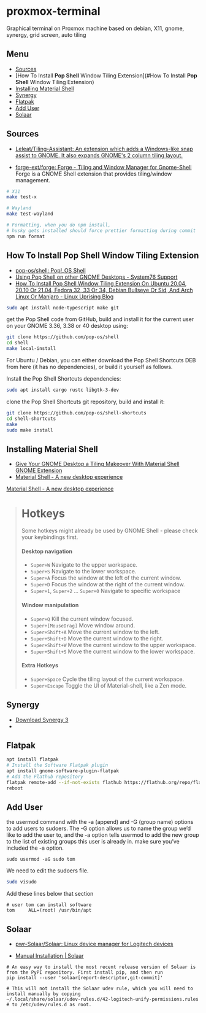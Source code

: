 # proxmox-terminal
Graphical terminal on Proxmox machine based on debian, X11, gnome, synergy, grid screen, auto tiling

## Menu

+ [Sources](#Sources)
+ [How To Install **Pop Shell** Window Tiling Extension](#How To Install **Pop Shell** Window Tiling Extension)
+ [Installing Material Shell]()
+ [Synergy]()
+ [Flatpak]()
+ [Add User]()
+ [Solaar]()

  
## Sources

+ [Leleat/Tiling-Assistant: An extension which adds a Windows-like snap assist to GNOME. It also expands GNOME's 2 column tiling layout.](https://github.com/Leleat/Tiling-Assistant)

+ [forge-ext/forge: Forge - Tiling and Window Manager for Gnome-Shell](https://github.com/forge-ext/forge)
Forge is a GNOME Shell extension that provides tiling/window management.

```bash
# X11
make test-x

# Wayland
make test-wayland

# Formatting, when you do npm install, 
# husky gets installed should force prettier formatting during commit
npm run format
```


## How To Install **Pop Shell** Window Tiling Extension 

+ [pop-os/shell: Pop!_OS Shell](https://github.com/pop-os/shell)
+ [Using Pop Shell on other GNOME Desktops - System76 Support](https://support.system76.com/articles/pop-shell/)
+ [How To Install Pop Shell Window Tiling Extension On Ubuntu 20.04, 20.10 Or 21.04, Fedora 32, 33 Or 34, Debian Bullseye Or Sid, And Arch Linux Or Manjaro - Linux Uprising Blog](https://www.linuxuprising.com/2020/05/how-to-install-pop-shell-tiling.html)



```bash
sudo apt install node-typescript make git
```


get the Pop Shell code from GitHub, build and install it for the current user on your GNOME 3.36, 3.38 or 40 desktop using:

```bash
git clone https://github.com/pop-os/shell
cd shell
make local-install
```


For Ubuntu / Debian, you can either download the Pop Shell Shortcuts DEB from here (it has no dependencies), or build it yourself as follows.

Install the Pop Shell Shortcuts dependencies:


```bash
sudo apt install cargo rustc libgtk-3-dev
```

clone the Pop Shell Shortcuts git repository, build and install it:

```bash
git clone https://github.com/pop-os/shell-shortcuts
cd shell-shortcuts
make
sudo make install
```


## Installing Material Shell


+ [Give Your GNOME Desktop a Tiling Makeover With Material Shell GNOME Extension](https://itsfoss.com/material-shell/)
+ [Material Shell - A new desktop experience](https://material-shell.com/#tiling-engine)


[Material Shell - A new desktop experience](https://material-shell.com/#persistence)

> # [](https://material-shell.com/#hotkeys)Hotkeys
> 
> Some hotkeys might already be used by GNOME Shell - please check your keybindings first.
> 
> #### [](https://material-shell.com/#desktop-navigation)Desktop navigation
> 
> - `Super+W` Navigate to the upper workspace.
> - `Super+S` Navigate to the lower workspace.
> - `Super+A` Focus the window at the left of the current window.
> - `Super+D` Focus the window at the right of the current window.
> - `Super+1`, `Super+2` ... `Super+0` Navigate to specific workspace
> 
> #### [](https://material-shell.com/#window-manipulation)Window manipulation
> 
> - `Super+Q` Kill the current window focused.
> - `Super+[MouseDrag]` Move window around.
> - `Super+Shift+A` Move the current window to the left.
> - `Super+Shift+D` Move the current window to the right.
> - `Super+Shift+W` Move the current window to the upper workspace.
> - `Super+Shift+S` Move the current window to the lower workspace.
> 
> #### [](https://material-shell.com/#extra-hotkeys)Extra Hotkeys
> 
> - `Super+Space` Cycle the tiling layout of the current workspace.
> - `Super+Escape` Toggle the UI of Material-shell, like a Zen mode.


## Synergy

+ [Download Synergy 3](https://symless.com/synergy/download)
+ 

## Flatpak


```bash
apt install flatpak
# Install the Software Flatpak plugin
apt install gnome-software-plugin-flatpak
# Add the Flathub repository
flatpak remote-add --if-not-exists flathub https://flathub.org/repo/flathub.flatpakrepo
reboot
```
    


## Add User

the usermod command with the -a (append) and -G (group name) options to add users to sudoers. 
The -G option allows us to name the group we’d like to add the user to, and the -a option tells usermod to add the new group to the list of existing groups this user is already in.
make sure you’ve included the -a option.
```
sudo usermod -aG sudo tom
```

We need to edit the sudoers file.

```bash
sudo visudo
```

Add these lines below that section

```
# user tom can install software
tom     ALL=(root) /usr/bin/apt
```



## Solaar

+ [pwr-Solaar/Solaar: Linux device manager for Logitech devices](https://github.com/pwr-Solaar/Solaar)

+ [Manual Installation | Solaar](https://pwr-solaar.github.io/Solaar/installation)
  
```
# An easy way to install the most recent release version of Solaar is from the PyPI repository. First install pip, and then run
pip install --user 'solaar[report-descriptor,git-commit]'

# This will not install the Solaar udev rule, which you will need to install manually by copying
~/.local/share/solaar/udev-rules.d/42-logitech-unify-permissions.rules
# to /etc/udev/rules.d as root.
```
 
